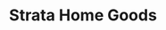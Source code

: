 ---
title: "Strata Home Goods"
url: /colorado-springs/strata-home-goods/
shop: interior decoration
---